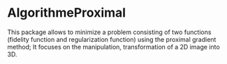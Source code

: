# AlgorithmeProximal
This package allows to minimize a problem consisting of two functions (fidelity function and regularization function) using the proximal gradient method; It focuses on the manipulation, transformation of a 2D image into 3D.

